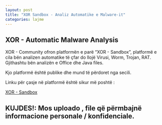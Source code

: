 ```yaml
---
layout: post
title: "XOR Sandbox - Analiz Automatike e Malware-it"
categories: lajme
---
```


## XOR - Automatic Malware Analysis

XOR - Community ofron platformën e parë “XOR - Sandbox”, platformë e cila bën analizen automatike të çfar do llojë Virusi, Worm, Trojan, RAT. Gjithashtu bën analizën e Office dhe Java files.

Kjo platformë është publike dhe mund të përdoret nga secili.

Linku për çasje në platformë është sikur më poshtë :

[XOR - Sandbox](https://sandbox.xor.al)


## KUJDES!: Mos uploado , file që përmbajnë informacione personale / konfidenciale.
